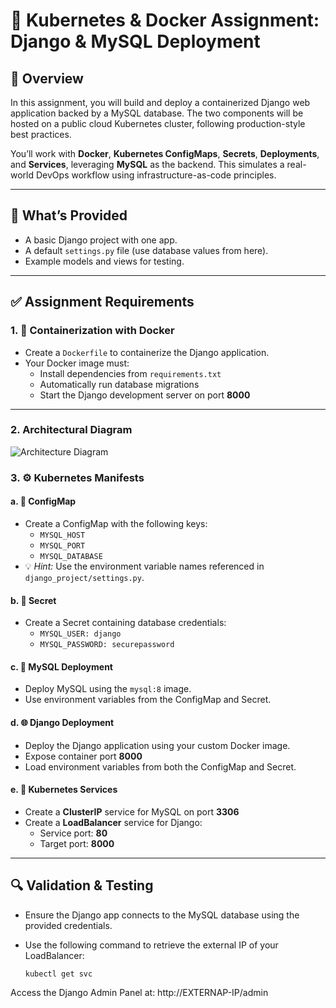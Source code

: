 # 📘 Kubernetes & Docker Assignment: Django & MySQL Deployment

## 🚀 Overview

In this assignment, you will build and deploy a containerized Django web application backed by a MySQL database. The two components will be hosted on a public cloud Kubernetes cluster, following production-style best practices.

You’ll work with **Docker**, **Kubernetes ConfigMaps**, **Secrets**, **Deployments**, and **Services**, leveraging **MySQL** as the backend. This simulates a real-world DevOps workflow using infrastructure-as-code principles.

---

## 📂 What’s Provided

- A basic Django project with one app.
- A default `settings.py` file (use database values from here).
- Example models and views for testing.

---

## ✅ Assignment Requirements

### 1. 🐳 Containerization with Docker

- Create a `Dockerfile` to containerize the Django application.
- Your Docker image must:
  - Install dependencies from `requirements.txt`
  - Automatically run database migrations
  - Start the Django development server on port **8000**

---

### 2. Architectural Diagram 
![Architecture Diagram](django_app.png)

### 3. ⚙️ Kubernetes Manifests

#### a. 🧾 ConfigMap

- Create a ConfigMap with the following keys:
  - `MYSQL_HOST`
  - `MYSQL_PORT`
  - `MYSQL_DATABASE`
- 💡 *Hint:* Use the environment variable names referenced in `django_project/settings.py`.

#### b. 🔐 Secret

- Create a Secret containing database credentials:
  - `MYSQL_USER: django`
  - `MYSQL_PASSWORD: securepassword`

#### c. 🐘 MySQL Deployment

- Deploy MySQL using the `mysql:8` image.
- Use environment variables from the ConfigMap and Secret.

#### d. 🌐 Django Deployment

- Deploy the Django application using your custom Docker image.
- Expose container port **8000**
- Load environment variables from both the ConfigMap and Secret.

#### e. 🌉 Kubernetes Services

- Create a **ClusterIP** service for MySQL on port **3306**
- Create a **LoadBalancer** service for Django:
  - Service port: **80**
  - Target port: **8000**

---

## 🔍 Validation & Testing

- Ensure the Django app connects to the MySQL database using the provided credentials.
- Use the following command to retrieve the external IP of your LoadBalancer:

  ```bash
  kubectl get svc
Access the Django Admin Panel at:
http://EXTERNAP-IP/admin
